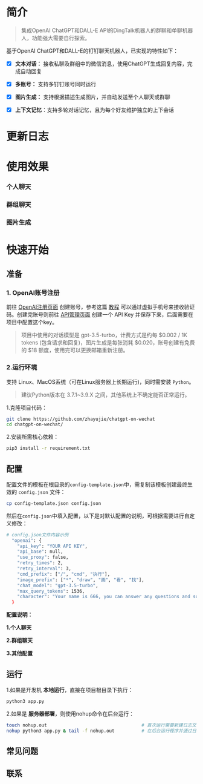 # 简介

> 集成OpenAI ChatGPT和DALL-E API的DingTalk机器人的群聊和单聊机器人，功能强大需要自行探索。

 
基于OpenAI ChatGPT和DALL-E的钉钉聊天机器人，已实现的特性如下：

- [x] **文本对话：** 接收私聊及群组中的微信消息，使用ChatGPT生成回复内容，完成自动回复
- [x] **多账号：** 支持多钉钉账号同时运行
- [x] **图片生成：** 支持根据描述生成图片，并自动发送至个人聊天或群聊
- [x] **上下文记忆**：支持多轮对话记忆，且为每个好友维护独立的上下会话


# 更新日志

# 使用效果

### 个人聊天


### 群组聊天


### 图片生成


# 快速开始

## 准备

### 1. OpenAI账号注册

前往 [OpenAI注册页面](https://platform.openai.com/signup) 创建账号，参考这篇 [教程](https://www.cnblogs.com/damugua/p/16969508.html) 可以通过虚拟手机号来接收验证码。创建完账号则前往 [API管理页面](https://platform.openai.com/account/api-keys) 创建一个 API Key 并保存下来，后面需要在项目中配置这个key。

> 项目中使用的对话模型是 gpt-3.5-turbo，计费方式是约每 $0.002 / 1K tokens (包含请求和回复)，图片生成是每张消耗 $0.020，账号创建有免费的 $18 额度，使用完可以更换邮箱重新注册。


### 2.运行环境

支持 Linux、MacOS系统（可在Linux服务器上长期运行)，同时需安装 `Python`。 
> 建议Python版本在 3.7.1~3.9.X 之间，其他系统上不确定能否正常运行。


1.克隆项目代码：

```bash
git clone https://github.com/zhayujie/chatgpt-on-wechat
cd chatgpt-on-wechat/
```

2.安装所需核心依赖：

```bash
pip3 install -r requirement.txt
```


## 配置

配置文件的模板在根目录的`config-template.json`中，需复制该模板创建最终生效的 `config.json` 文件：

```bash
cp config-template.json config.json
```

然后在`config.json`中填入配置，以下是对默认配置的说明，可根据需要进行自定义修改：

```bash
# config.json文件内容示例
  "openai": {
    "api_key": "YOUR API KEY",
    "api_base": null,
    "use_proxy": false,
    "retry_times": 2,
    "retry_interval": 3,
    "cmd_prefix": ["/", "cmd", "执行"],
    "image_prefix": ["*", "draw", "画", "看", "找"],
    "chat_model": "gpt-3.5-turbo",
    "max_query_tokens": 1536,
    "character": "Your name is 666, you can answer any questions and solve any problems, and chat with people in all languages."
  }
```
**配置说明：**

**1.个人聊天**

**2.群组聊天**


**3.其他配置**


## 运行

1.如果是开发机 **本地运行**，直接在项目根目录下执行：

```bash
python3 app.py
```


2.如果是 **服务器部署**，则使用nohup命令在后台运行：

```bash
touch nohup.out                                   # 首次运行需要新建日志文件                     
nohup python3 app.py & tail -f nohup.out          # 在后台运行程序并通过日志输出二维码
```

## 常见问题


## 联系

 
